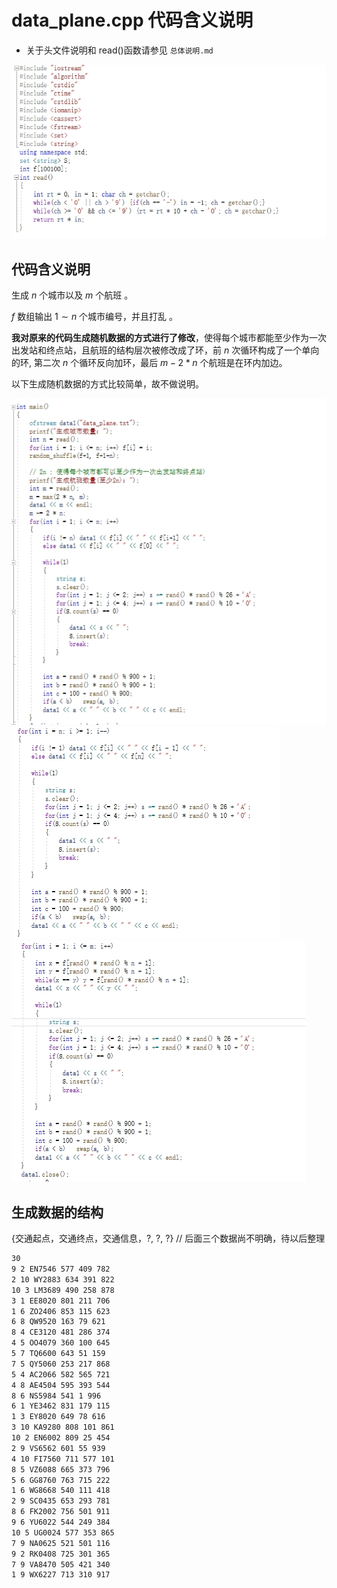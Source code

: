 # data_plane.cpp 代码含义说明

- 关于头文件说明和 read()函数请参见 `总体说明.md`  

<img src="..\markdown_Inserts\data_plane_1.png" alt="data_plane_1.png">

## 代码含义说明

生成 $n$ 个城市以及 $m$ 个航班 。

$f$ 数组输出 $1\sim n$ 个城市编号，并且打乱 。

**我对原来的代码生成随机数据的方式进行了修改**，使得每个城市都能至少作为一次出发站和终点站，且航班的结构层次被修改成了环，前 $n$ 次循环构成了一个单向的环, 第二次 $n$ 个循环反向加环，最后 $m-2*n$ 个航班是在环内加边。

以下生成随机数据的方式比较简单，故不做说明。

<img src = "..\markdown_Inserts\data_plane_2.png" alt="data_plane_2.png">

<img src = "..\markdown_Inserts\data_plane_3.png" alt="data_plane_3.png">

<img src = "..\markdown_Inserts\data_plane_4.png" alt="data_plane_4.png">

## 生成数据的结构

{交通起点，交通终点，交通信息，?, ?, ?} // 后面三个数据尚不明确，待以后整理

```latex
30
9 2 EN7546 577 409 782
2 10 WY2883 634 391 822
10 3 LM3689 490 258 878
3 1 EE8020 801 211 706
1 6 ZO2406 853 115 623
6 8 QW9520 163 79 621
8 4 CE3120 481 286 374
4 5 OO4079 360 100 645
5 7 TQ6600 643 51 159
7 5 QY5060 253 217 868
5 4 AC2066 582 565 721
4 8 AE4504 595 393 544
8 6 NS5984 541 1 996
6 1 YE3462 831 179 115
1 3 EY8020 649 78 616
3 10 KA9280 808 101 861
10 2 EN6002 809 25 454
2 9 VS6562 601 55 939
4 10 FI7560 711 577 101
8 5 VZ6088 665 373 796
5 6 GG8760 763 715 222
1 6 WG8668 540 111 418
2 9 SC0435 653 293 781
8 6 FK2002 756 501 911
9 6 YU6022 544 249 384
10 5 UG0024 577 353 865
7 9 NA0625 521 501 116
9 2 RK0408 725 301 365
7 9 VA8470 505 421 340
1 9 WX6227 713 310 917
```
